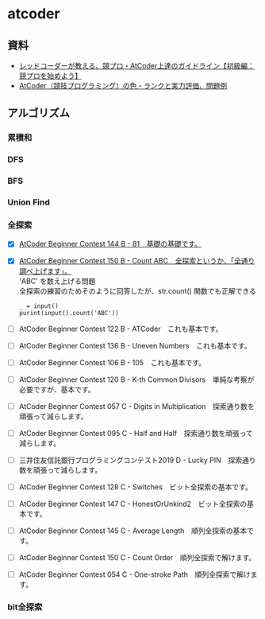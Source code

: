 # atcoder

## 資料

- [レッドコーダーが教える、競プロ・AtCoder上達のガイドライン【初級編：競プロを始めよう】](https://qiita.com/e869120/items/f1c6f98364d1443148b3)
- [AtCoder（競技プログラミング）の色・ランクと実力評価、問題例](http://chokudai.hatenablog.com/entry/2019/02/11/155904)


## アルゴリズム

### 累積和


### DFS


### BFS


### Union Find


### 全探索

- [x] [AtCoder Beginner Contest 144 B - 81　基礎の基礎です。](https://atcoder.jp/contests/abc144/submissions/16594869)
- [x] [AtCoder Beginner Contest 150 B - Count ABC　全探索というか、「全通り調べ上げます」。](https://atcoder.jp/contests/abc150/submissions/16603299)<br>
  'ABC' を数え上げる問題<br>
  全探索の練習のためそのように回答したが、str.count() 関数でも正解できる<br>
  ```
  _ = input()
  purint(input().count('ABC'))
  ```

- [ ] AtCoder Beginner Contest 122 B - ATCoder　これも基本です。
- [ ] AtCoder Beginner Contest 136 B - Uneven Numbers　これも基本です。
- [ ] AtCoder Beginner Contest 106 B - 105　これも基本です。
- [ ] AtCoder Beginner Contest 120 B - K-th Common Divisors　単純な考察が必要ですが、基本です。
- [ ] AtCoder Beginner Contest 057 C - Digits in Multiplication　探索通り数を頑張って減らします。
- [ ] AtCoder Beginner Contest 095 C - Half and Half　探索通り数を頑張って減らします。
- [ ] 三井住友信託銀行プログラミングコンテスト2019 D - Lucky PIN　探索通り数を頑張って減らします。
- [ ] AtCoder Beginner Contest 128 C - Switches　ビット全探索の基本です。
- [ ] AtCoder Beginner Contest 147 C - HonestOrUnkind2　ビット全探索の基本です。
- [ ] AtCoder Beginner Contest 145 C - Average Length　順列全探索の基本です。
- [ ] AtCoder Beginner Contest 150 C - Count Order　順列全探索で解けます。
- [ ] AtCoder Beginner Contest 054 C - One-stroke Path　順列全探索で解けます。


### bit全探索


